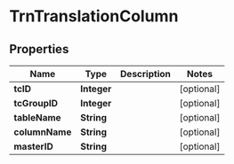 
# TrnTranslationColumn

## Properties
Name | Type | Description | Notes
------------ | ------------- | ------------- | -------------
**tcID** | **Integer** |  |  [optional]
**tcGroupID** | **Integer** |  |  [optional]
**tableName** | **String** |  |  [optional]
**columnName** | **String** |  |  [optional]
**masterID** | **String** |  |  [optional]



